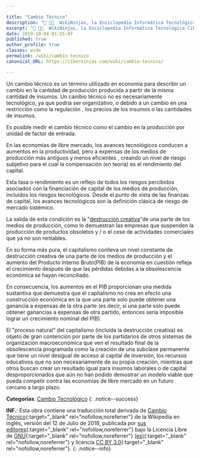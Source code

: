 ```yaml
---

title: "Cambio Técnico"
description: "📖 👨‍💻  WikiNinjas, la Enciclopedia Informática Tecnológica Ciberninjas: Cambio Técnico"
excerpt: "📖 👨‍💻  WikiNinjas, la Enciclopedia Informática Tecnológica Ciberninjas: Cambio Técnico"
date: 2019-10-04 01:55:07
published: true
author_profile: true
classes: wide
permalink: /wiki/cambio-tecnico
canonical_URL: https://ciberninjas.com/wiki/cambio-tecnico/

---
```


Un cambio técnico es un término utilizado en economía para describir un cambio en la cantidad de producción producida a partir de la misma cantidad de insumos. Un cambio técnico no es necesariamente tecnológico, ya que podría ser organizativo, o debido a un cambio en una restricción como la regulación , los precios de los insumos o las cantidades de insumos.

Es posible medir el cambio técnico como el cambio en la producción por unidad de factor de entrada.

En las economías de libre mercado, los avances tecnológicos conducen a aumentos en la productividad, pero a expensas de los medios de producción más antiguos y menos eficientes , creando un nivel de riesgo subjetivo para el cual la compensación (en teoría) es el rendimiento del capital.

Esta tasa o rendimiento es un reflejo de todos los riesgos percibidos asociados con la financiación de capital de los medios de producción, incluidos los riesgos tecnológicos. Desde el punto de vista de las finanzas de capital, los avances tecnológicos son la definición clásica de riesgo de mercado sistémico.

La salida de esta condición es la "[destrucción creativa](/wiki/destruccion-creativa)"de una parte de los medios de producción, como lo demuestran las empresas que suspenden la producción de productos obsoletos y / o el cese de actividades comerciales que ya no son rentables.

En su forma más pura, el capitalismo conlleva un nivel constante de destrucción creativa de una parte de los medios de producción y el aumento del Producto Interno Bruto(PIB) de la economía en cuestión refleja el crecimiento después de que las pérdidas debidas a la obsolescencia económica se hayan reconciliado.

En consecuencia, los aumentos en el PIB proporcionan una medida sustantiva que demuestra que el capitalismo no crea en efecto una construcción económica en la que una parte solo puede obtener una ganancia a expensas de la otra parte (es decir, si una parte solo puede obtener ganancias a expensas de otra partido, entonces sería imposible lograr un crecimiento nominal del PIB).

El "proceso natural" del capitalismo (incluida la destrucción creativa) es objeto de gran contención por parte de los partidarios de otros sistemas de organización macroeconómica que ven el resultado final de la obsolescencia programada como la creación de una subclase permanente que tiene un nivel desigual de acceso al capital de inversión, los recursos educativos que no son necesariamente de su propia creación, mientras que otros buscan crear un resultado igual para insumos laborales o de capital desproporcionados que aún no han podido demostrar un modelo viable que pueda competir contra las economías de libre mercado en un futuro cercano a largo plazo.

**Categorías**: [Cambio Tecnológico](/wiki/categoria/cambio-tecnologico/)
{: .notice--success}

**INF.**: Esta obra contiene una traducción total derivada de [Cambio Técnico](https://en.wikipedia.org/wiki/Technical_change){:target="_blank" rel="nofollow,noreferrer"} de la Wikipedia en inglés, versión del 12 de Julio de 2018, publicada por [sus editores](https://en.wikipedia.org/w/index.php?title=Technical_change&action=history){:target="_blank" rel="nofollow,noreferrer"} bajo la Licencia Libre de [GNU](http://www.gnu.org/licenses/licenses.html#GPL){:target="_blank" rel="nofollow,noreferrer"} [(es)](https://es.wikipedia.org/wiki/Wikipedia:Traducci%C3%B3n_no_oficial_de_la_Licencia_de_documentaci%C3%B3n_libre_de_GNU){:target="_blank" rel="nofollow,noreferrer"} y licencia [CC BY 3.0](https://creativecommons.org/licenses/by-sa/3.0/deed.es){:target="_blank" rel="nofollow,noreferrer"}.
{: .notice--info}